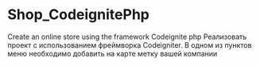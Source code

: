 # Shop_CodeignitePhp
Сreate an online store using the framework Codeignite php
Реализовать проект с использованием фреймворка Codeigniter. В одном из пунктов меню необходимо добавить на карте метку вашей компании
